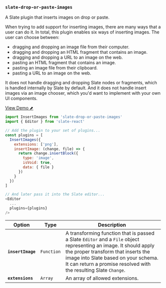 ### `slate-drop-or-paste-images`

A Slate plugin that inserts images on drop or paste.

When trying to add support for inserting images, there are many ways that a user can do it. In total, this plugin enables six ways of inserting images. The user can choose between:

- dragging and dropping an image file from their computer.
- dragging and dropping an HTML fragment that contains an image.
- dragging and dropping a URL to an image on the web.
- pasting an HTML fragment that contains an image.
- pasting an image file from their clipboard.
- pasting a URL to an image on the web.

It does not handle dragging and dropping Slate nodes or fragments, which is handled internally by Slate by default. And it does not handle insert images via an image chooser, which you'd want to implement with your own UI components.

[View Demo ⬈](https://slate-plugins.netlify.com/#/slate-drop-or-paste-images)

```js
import InsertImages from 'slate-drop-or-paste-images'
import { Editor } from 'slate-react'

// Add the plugin to your set of plugins...
const plugins = [
  InsertImages({
    extensions: ['png'],
    insertImage: (change, file) => {
      return change.insertBlock({
        type: 'image',
        isVoid: true,
        data: { file }
      })
    }
  })
]

// And later pass it into the Slate editor...
<Editor
  ...
  plugins={plugins}
/>
```

| Option            | Type       | Description                                                                                                                                                                                                                                                         |
| ----------------- | ---------- | ------------------------------------------------------------------------------------------------------------------------------------------------------------------------------------------------------------------------------------------------------------------- |
| **`insertImage`** | `Function` | A transforming function that is passed a Slate `Editor` and a `File` object representing an image. It should apply the proper transform that inserts the image into Slate based on your schema. It can return a promise resolved with the resulting Slate `Change`. |
| **`extensions`**  | `Array`    | An array of allowed extensions.                                                                                                                                                                                                                                     |
